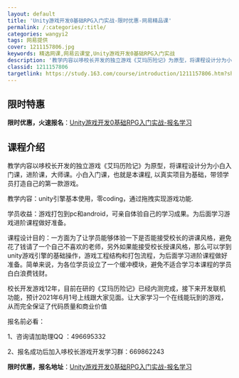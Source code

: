 ```yaml
---
layout: default
title: 'Unity游戏开发0基础RPG入门实战-限时优惠-网易精品课'
permalink: /:categories/:title/
categories: wangyi2
tags: 网易提供
cover: 1211157806.jpg
keywords: 精选网课,网易云课堂,Unity游戏开发0基础RPG入门实战
description: '教学内容以哆校长开发的独立游戏《艾玛历险记》为原型，将课程设计分为小白入门课，进阶课，大师课。小白入门课，也就是本课程,'
classid: 1211157806
targetlink: https://study.163.com/course/introduction/1211157806.htm?share=1&shareId=1025206652&utm_campaign=share&utm_medium=iphoneShare&utm_source=&utm_u=1025206652
---
```


## 限时特惠

**限时优惠，火速报名**：[Unity游戏开发0基础RPG入门实战-报名学习](https://study.163.com/course/introduction/1211157806.htm?share=1&shareId=1025206652&utm_campaign=share&utm_medium=iphoneShare&utm_source=&utm_u=1025206652)

## 课程介绍

教学内容以哆校长开发的独立游戏《艾玛历险记》为原型，将课程设计分为小白入门课，进阶课，大师课。小白入门课，也就是本课程, 以真实项目为基础，带领学员打造自己的第一款游戏。

教学内容：unity引擎基本使用，零coding，通过拖拽实现游戏功能.

学员收益：游戏打包到pc和android，可亲自体验自己的学习成果。为后面学习游戏进阶课程做好准备。



课程设计目的：一方面为了让学员能够体验一下是否能接受校长的讲课风格，避免花了钱请了一个自己不喜欢的老师，另外如果能接受校长授课风格，那么可以学到unity游戏引擎的基础操作，游戏工程结构和打包流程，为后面学习进阶课程做好准备。简单来说，为各位学员设立了一个缓冲模块，避免不适合学习本课程的学员白白浪费钱财。

校长开发游戏12年，目前在研的《艾玛历险记》已经内测完成，接下来开发联机功能，预计2021年6月1号上线跟大家见面。让大家学习一个在线能玩到的游戏，从而完全保证了代码质量和商业价值



报名前必看：

1、咨询请加助理QQ ：496695332

2、报名成功后加入哆校长游戏开发学习群：669862243

**限时优惠，报名地址**：[Unity游戏开发0基础RPG入门实战-报名学习](https://study.163.com/course/introduction/1211157806.htm?share=1&shareId=1025206652&utm_campaign=share&utm_medium=iphoneShare&utm_source=&utm_u=1025206652)

